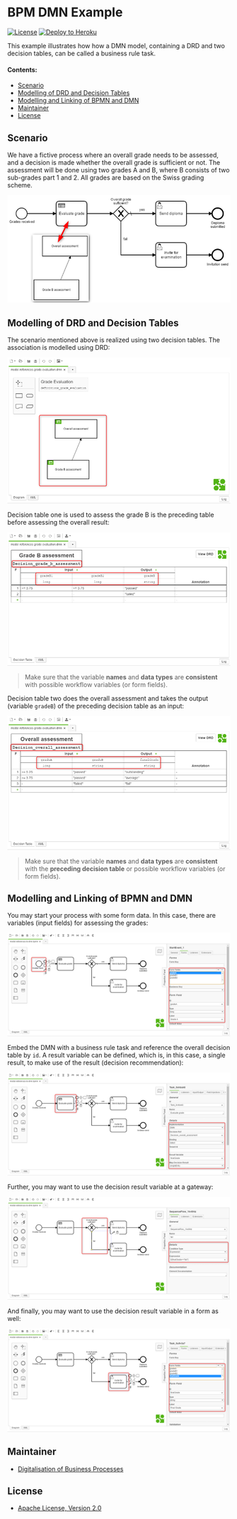 # BPM DMN Example

[![License](https://img.shields.io/:license-apache-blue.svg)](https//www.apache.org/licenses/LICENSE-2.0.html)
[![Deploy to Heroku](https://img.shields.io/badge/deploy%20to-Heroku-6762a6.svg?longCache=true)](https://heroku.com/deploy)

This example illustrates how how a DMN model, containing a DRD and two decision tables, can be called a business rule task.

#### Contents:
- [Scenario](#scenario)
- [Modelling of DRD and Decision Tables](#modelling-of-drd-and-decision-tables)
- [Modelling and Linking of BPMN and DMN](#modelling-and-linking-of-bpmn-and-dmn)
- [Maintainer](#maintainer)
- [License](#license)

## Scenario

We have a fictive process where an overall grade needs to be assessed, and a decision is made whether the overall grade is sufficient or not. The assessment will be done using two grades A and B, where B consists of two sub-grades part 1 and 2. All grades are based on the Swiss grading scheme.

[![](images/model-references-to-dmn.png)](images/model-references-to-dmn.png)

## Modelling of DRD and Decision Tables

The scenario mentioned above is realized using two decision tables. The association is modelled using DRD:

[![](images/2018-03-14_21h43_22.png)](images/2018-03-14_21h43_22.png)

Decision table one is used to assess the grade B is the preceding table before assessing the overall result:

[![](images/2018-03-14_21h43_02.png)](images/2018-03-14_21h43_02.png)

> Make sure that the variable **names** and **data types** are **consistent** with possible workflow variables (or form fields).

Decision table two does the overall assessment and takes the output (variable `gradeB`) of the preceding decision table as an input:
 
[![](images/2018-03-14_21h43_12.png)](images/2018-03-14_21h43_12.png)

> Make sure that the variable **names** and **data types** are **consistent** with the **preceding decision table** or possible workflow variables (or form fields).

## Modelling and Linking of BPMN and DMN

You may start your process with some form data. In this case, there are variables (input fields) for assessing the grades:

[![](images/2018-03-15_09h00_40.png)](images/2018-03-15_09h00_40.png)

Embed the DMN with a business rule task and reference the overall decision table by `id`. A result variable can be defined, which is, in this case, a single result, to make use of the result (decision recommendation):

[![](images/2018-03-15_09h01_34.png)](images/2018-03-15_09h01_34.png)

Further, you may want to use the decision result variable at a gateway:

[![](images/2018-03-15_09h02_41.png)](images/2018-03-15_09h02_41.png)

And finally, you may want to use the decision result variable in a form as well:

[![](images/2018-03-15_09h03_30.png)](images/2018-03-15_09h03_30.png)

## Maintainer
- [Digitalisation of Business Processes](https://github.com/digibp)

## License

- [Apache License, Version 2.0](https://github.com/DigiBP/digibp-archetype-camunda-boot/blob/master/LICENSE)